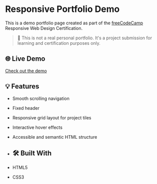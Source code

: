 # Responsive Portfolio Demo

This is a demo portfolio page created as part of the [freeCodeCamp](https://www.freecodecamp.org/) Responsive Web Design Certification.

> 🚨 This is not a real personal portfolio. It's a project submission for learning and certification purposes only.

## 🌐 Live Demo

[Check out the demo](https://workspace-ankit.github.io/Responsive-Portfolio-Demo/)

## 💡 Features

- Smooth scrolling navigation
- Fixed header
- Responsive grid layout for project tiles
- Interactive hover effects
- Accessible and semantic HTML structure

- ## 🛠️ Built With

- HTML5
- CSS3




